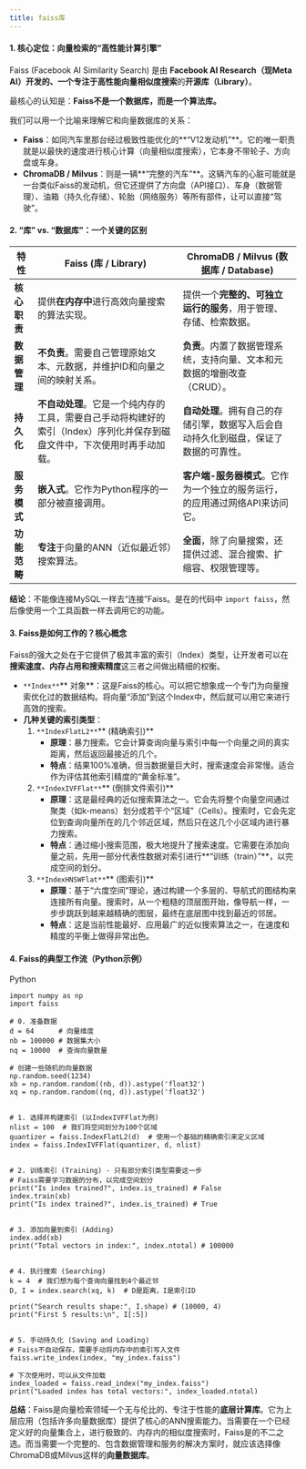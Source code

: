 ```yaml
---
title: faiss库
---
```


#### **1. 核心定位：向量检索的“高性能计算引擎”**
Faiss (Facebook AI Similarity Search) 是由 **Facebook AI Research（现Meta AI）开发的、一个专注于高性能向量相似度搜索**的**开源库（Library）**。

最核心的认知是：**Faiss不是一个数据库，而是一个算法库。**

我们可以用一个比喻来理解它和向量数据库的关系：

+ **Faiss**：如同汽车里那台经过极致性能优化的**“V12发动机”**。它的唯一职责就是以最快的速度进行核心计算（向量相似度搜索），它本身不带轮子、方向盘或车身。
+ **ChromaDB / Milvus**：则是一辆**“完整的汽车”**。这辆汽车的心脏可能就是一台类似Faiss的发动机，但它还提供了方向盘（API接口）、车身（数据管理）、油箱（持久化存储）、轮胎（网络服务）等所有部件，让可以直接“驾驶”。

#### **2. “库” vs. “数据库”：一个关键的区别**
| 特性 | **Faiss (库 / Library)** | **ChromaDB / Milvus (数据库 / Database)** |
| --- | --- | --- |
| **核心职责** | 提供**在内存中**进行高效向量搜索的算法实现。 | 提供一个**完整的、可独立运行的服务**，用于管理、存储、检索数据。 |
| **数据管理** | **不负责**。需要自己管理原始文本、元数据，并维护ID和向量之间的映射关系。 | **负责**。内置了数据管理系统，支持向量、文本和元数据的增删改查（CRUD）。 |
| **持久化** | **不自动处理**。它是一个纯内存的工具，需要自己手动将构建好的索引（Index）序列化并保存到磁盘文件中，下次使用时再手动加载。 | **自动处理**。拥有自己的存储引擎，数据写入后会自动持久化到磁盘，保证了数据的可靠性。 |
| **服务模式** | **嵌入式**。它作为Python程序的一部分被直接调用。 | **客户端-服务器模式**。它作为一个独立的服务运行，的应用通过网络API来访问它。 |
| **功能范畴** | **专注**于向量的ANN（近似最近邻）搜索算法。 | **全面**，除了向量搜索，还提供过滤、混合搜索、扩缩容、权限管理等。 |




**结论**：不能像连接MySQL一样去“连接”Faiss。是在的代码中 `import faiss`，然后像使用一个工具函数一样去调用它的功能。

#### **3. Faiss是如何工作的？核心概念**
Faiss的强大之处在于它提供了极其丰富的索引（Index）类型，让开发者可以在**搜索速度、内存占用和搜索精度**这三者之间做出精细的权衡。

+ `**Index**`** 对象**：这是Faiss的核心。可以把它想象成一个专门为向量搜索优化过的数据结构。将向量“添加”到这个Index中，然后就可以用它来进行高效的搜索。
+ **几种关键的索引类型**：
    1. `**IndexFlatL2**`** (精确索引)**
        * **原理**：暴力搜索。它会计算查询向量与索引中每一个向量之间的真实距离，然后返回最接近的几个。
        * **特点**：结果100%准确，但当数据量巨大时，搜索速度会非常慢。适合作为评估其他索引精度的“黄金标准”。
    2. `**IndexIVFFlat**`** (倒排文件索引)**
        * **原理**：这是最经典的近似搜索算法之一。它会先将整个向量空间通过聚类（如k-means）划分成若干个“区域”（Cells）。搜索时，它会先定位到查询向量所在的几个邻近区域，然后只在这几个小区域内进行暴力搜索。
        * **特点**：通过缩小搜索范围，极大地提升了搜索速度。它需要在添加向量之前，先用一部分代表性数据对索引进行**“训练（train）”**，以完成空间的划分。
    3. `**IndexHNSWFlat**`** (图索引)**
        * **原理**：基于“六度空间”理论，通过构建一个多层的、导航式的图结构来连接所有向量。搜索时，从一个粗糙的顶层图开始，像导航一样，一步步跳跃到越来越精确的图层，最终在底层图中找到最近的邻居。
        * **特点**：这是当前性能最好、应用最广的近似搜索算法之一，在速度和精度的平衡上做得非常出色。

#### **4. Faiss的典型工作流（Python示例）**
Python

```plain
import numpy as np
import faiss

# 0. 准备数据
d = 64      # 向量维度
nb = 100000 # 数据集大小
nq = 10000  # 查询向量数量

# 创建一些随机的向量数据
np.random.seed(1234)
xb = np.random.random((nb, d)).astype('float32')
xq = np.random.random((nq, d)).astype('float32')


# 1. 选择并构建索引 (以IndexIVFFlat为例)
nlist = 100  # 我们将空间划分为100个区域
quantizer = faiss.IndexFlatL2(d)  # 使用一个基础的精确索引来定义区域
index = faiss.IndexIVFFlat(quantizer, d, nlist)


# 2. 训练索引 (Training) - 只有部分索引类型需要这一步
# Faiss需要学习数据的分布，以完成空间划分
print("Is index trained?", index.is_trained) # False
index.train(xb)
print("Is index trained?", index.is_trained) # True


# 3. 添加向量到索引 (Adding)
index.add(xb)
print("Total vectors in index:", index.ntotal) # 100000


# 4. 执行搜索 (Searching)
k = 4  # 我们想为每个查询向量找到4个最近邻
D, I = index.search(xq, k)  # D是距离，I是索引ID

print("Search results shape:", I.shape) # (10000, 4)
print("First 5 results:\n", I[:5])


# 5. 手动持久化 (Saving and Loading)
# Faiss不自动保存，需要手动将内存中的索引写入文件
faiss.write_index(index, "my_index.faiss")

# 下次使用时，可以从文件加载
index_loaded = faiss.read_index("my_index.faiss")
print("Loaded index has total vectors:", index_loaded.ntotal)
```

**总结**：Faiss是向量检索领域一个无与伦比的、专注于性能的**底层计算库**。它为上层应用（包括许多向量数据库）提供了核心的ANN搜索能力。当需要在一个已经定义好的向量集合上，进行极致的、内存内的相似度搜索时，Faiss是的不二之选。而当需要一个完整的、包含数据管理和服务的解决方案时，就应该选择像ChromaDB或Milvus这样的**向量数据库**。

